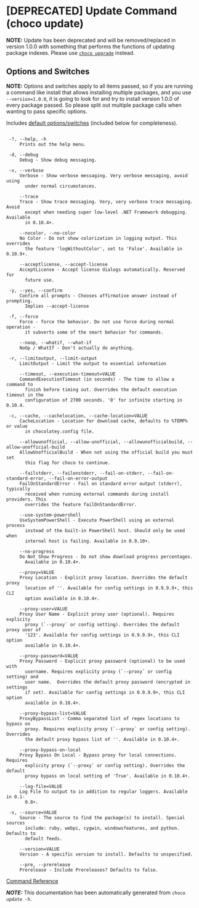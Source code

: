 ﻿---
Order: 190
xref: choco-command-update
Title: Update
Description: Update Command (choco update)
RedirectFrom: docs/commands-update
---

<!-- This file is automatically generated based on output from https://github.com/chocolatey/choco/blob/stable/src/chocolatey/infrastructure.app/commands/ChocolateyUpdateCommand.cs using https://github.com/chocolatey/choco/blob/stable/GenerateDocs.ps1. Contributions are welcome at the original location(s). If the file is not found, it is not part of the open source edition of Chocolatey or the name of the file is different. -->

# [DEPRECATED] Update Command (choco update)

**NOTE:** Update has been deprecated and will be removed/replaced in version
 1.0.0 with something that performs the functions of updating package
 indexes.  Please use [`choco upgrade`](xref:choco-command-upgrade) instead.

## Options and Switches

**NOTE:** Options and switches apply to all items passed, so if you are
 running a command like install that allows installing multiple
 packages, and you use `--version=1.0.0`, it is going to look for and
 try to install version 1.0.0 of every package passed. So please split
 out multiple package calls when wanting to pass specific options.

Includes [default options/switches](xref:choco-commands#default-options-and-switches) (included below for completeness).

~~~

 -?, --help, -h
     Prints out the help menu.

 -d, --debug
     Debug - Show debug messaging.

 -v, --verbose
     Verbose - Show verbose messaging. Very verbose messaging, avoid using
       under normal circumstances.

     --trace
     Trace - Show trace messaging. Very, very verbose trace messaging. Avoid
       except when needing super low-level .NET Framework debugging. Available
       in 0.10.4+.

     --nocolor, --no-color
     No Color - Do not show colorization in logging output. This overrides
       the feature 'logWithoutColor', set to 'False'. Available in 0.10.9+.

     --acceptlicense, --accept-license
     AcceptLicense - Accept license dialogs automatically. Reserved for
       future use.

 -y, --yes, --confirm
     Confirm all prompts - Chooses affirmative answer instead of prompting.
       Implies --accept-license

 -f, --force
     Force - force the behavior. Do not use force during normal operation -
       it subverts some of the smart behavior for commands.

     --noop, --whatif, --what-if
     NoOp / WhatIf - Don't actually do anything.

 -r, --limitoutput, --limit-output
     LimitOutput - Limit the output to essential information

     --timeout, --execution-timeout=VALUE
     CommandExecutionTimeout (in seconds) - The time to allow a command to
       finish before timing out. Overrides the default execution timeout in the
       configuration of 2700 seconds. '0' for infinite starting in 0.10.4.

 -c, --cache, --cachelocation, --cache-location=VALUE
     CacheLocation - Location for download cache, defaults to %TEMP% or value
       in chocolatey.config file.

     --allowunofficial, --allow-unofficial, --allowunofficialbuild, --allow-unofficial-build
     AllowUnofficialBuild - When not using the official build you must set
       this flag for choco to continue.

     --failstderr, --failonstderr, --fail-on-stderr, --fail-on-standard-error, --fail-on-error-output
     FailOnStandardError - Fail on standard error output (stderr), typically
       received when running external commands during install providers. This
       overrides the feature failOnStandardError.

     --use-system-powershell
     UseSystemPowerShell - Execute PowerShell using an external process
       instead of the built-in PowerShell host. Should only be used when
       internal host is failing. Available in 0.9.10+.

     --no-progress
     Do Not Show Progress - Do not show download progress percentages.
       Available in 0.10.4+.

     --proxy=VALUE
     Proxy Location - Explicit proxy location. Overrides the default proxy
       location of ''. Available for config settings in 0.9.9.9+, this CLI
       option available in 0.10.4+.

     --proxy-user=VALUE
     Proxy User Name - Explicit proxy user (optional). Requires explicity
       proxy (`--proxy` or config setting). Overrides the default proxy user of
       '123'. Available for config settings in 0.9.9.9+, this CLI option
       available in 0.10.4+.

     --proxy-password=VALUE
     Proxy Password - Explicit proxy password (optional) to be used with
       username. Requires explicity proxy (`--proxy` or config setting) and
       user name.  Overrides the default proxy password (encrypted in settings
       if set). Available for config settings in 0.9.9.9+, this CLI option
       available in 0.10.4+.

     --proxy-bypass-list=VALUE
     ProxyBypassList - Comma separated list of regex locations to bypass on
       proxy. Requires explicity proxy (`--proxy` or config setting). Overrides
       the default proxy bypass list of ''. Available in 0.10.4+.

     --proxy-bypass-on-local
     Proxy Bypass On Local - Bypass proxy for local connections. Requires
       explicity proxy (`--proxy` or config setting). Overrides the default
       proxy bypass on local setting of 'True'. Available in 0.10.4+.

     --log-file=VALUE
     Log File to output to in addition to regular loggers. Available in 0.1-
       0.8+.

 -s, --source=VALUE
     Source - The source to find the package(s) to install. Special sources
       include: ruby, webpi, cygwin, windowsfeatures, and python. Defaults to
       default feeds.

     --version=VALUE
     Version - A specific version to install. Defaults to unspecified.

     --pre, --prerelease
     Prerelease - Include Prereleases? Defaults to false.

~~~

[Command Reference](xref:choco-commands)


***NOTE:*** This documentation has been automatically generated from `choco update -h`.

